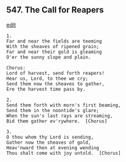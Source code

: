 
## 547.  The Call for Reapers
[edit](https://docs.google.com/document/d/1_3QXtB71megt7mz6BugP0nIbuSnSwXrf/edit?mode=html)



    1.
    Far and near the fields are teeming
    With the sheaves of ripened grain;
    Far and near their gold is gleaming
    O'er the sunny slope and plain.

    Chorus:
    Lord of harvest, send forth reapers!
    Hear us, Lord, to thee we cry;
    Send them now the sheaves to gather,
    Ere the harvest time pass by.

    2.
    Send them forth with morn's first beaming,
    Send them in the noontide's glare;
    When the sun's last rays are streaming,
    Bid them gather ev'rywhere.  [Chorus]

    3.
    O thou whom thy Lord is sending,
    Gather now the sheaves of gold,
    Heav'nward then at evening wending
    Thou shalt come with joy untold.  [Chorus]
